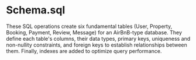 # Schema.sql
These SQL operations create six fundamental tables (User, Property, Booking, Payment, Review, Message) for an AirBnB-type database. They define each table's columns, their data types, primary keys, uniqueness and non-nullity constraints, and foreign keys to establish relationships between them. Finally, indexes are added to optimize query performance.